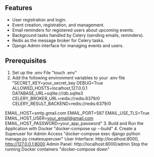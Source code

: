 ## Features
- User registration and login.
- Event creation, registration, and management.
- Email reminders for registered users about upcoming events.
- Background tasks handled by Celery (sending emails, reminders).
- Redis as the message broker for Celery tasks.
- Django Admin interface for managing events and users.

## Prerequisites
1. Set up the .env File
"touch .env"
2. Add the following environment variables to your .env file
"SECRET_KEY=your_secret_key
DEBUG=True
ALLOWED_HOSTS=localhost,127.0.0.1
DATABASE_URL=sqlite:///db.sqlite3
CELERY_BROKER_URL=redis://redis:6379/0
CELERY_RESULT_BACKEND=redis://redis:6379/0

EMAIL_HOST=smtp.gmail.com
EMAIL_PORT=587
EMAIL_USE_TLS=True
EMAIL_HOST_USER=your_email@gmail.com
EMAIL_HOST_PASSWORD=your_app_password"
3. Build and Run the Application with Docker
"docker-compose up --build"
4. Create a Superuser for Admin Access
"docker-compose exec django python manage.py createsuperuser"
User Interface: http://localhost:8000, http://127.0.0.1:8000
Admin Panel: http://localhost:8000/admin
Stop the running Docker containers
"docker-compose down"